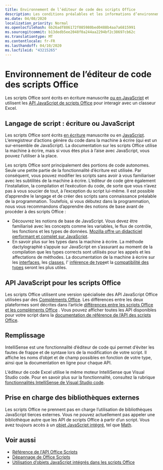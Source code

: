 ```yaml
---
title: Environnement de l’éditeur de code des scripts Office
description: Les conditions préalables et les informations d’environnement pour les scripts Office dans Excel sur le Web.
ms.date: 04/08/2020
localization_priority: Normal
ms.openlocfilehash: 6b26adf886172f085980bed0488b4aa7a6815991
ms.sourcegitcommit: b13dedb5ee2048f0a244aa2294bf2c38697cb62c
ms.translationtype: MT
ms.contentlocale: fr-FR
ms.lasthandoff: 04/10/2020
ms.locfileid: "43215265"
---
```

# <a name="office-scripts-code-editor-environment"></a>Environnement de l’éditeur de code des scripts Office

Les scripts Office sont écrits en écriture manuscrite [ou en JavaScript](#scripting-language-typescript-or-javascript) et utilisent les [API JavaScript de scripts Office](#office-scripts-javascript-api) pour interagir avec un classeur Excel.

## <a name="scripting-language-typescript-or-javascript"></a>Langage de script : écriture ou JavaScript

Les scripts Office sont écrits [en écriture](https://www.typescriptlang.org/docs/home.html) manuscrite ou en [JavaScript](https://developer.mozilla.org/docs/Web/JavaScript). L’enregistreur d’actions génère du code dans la machine à écrire (qui est un sur-ensemble de JavaScript). La documentation sur les scripts Office utilise la machine à écrire, mais si vous êtes plus à l’aise avec JavaScript, vous pouvez l’utiliser à la place.

Les scripts Office sont principalement des portions de code autonomes. Seule une petite partie de la fonctionnalité d’écriture est utilisée. Par conséquent, vous pouvez modifier les scripts sans avoir à vous familiariser avec les subtilités de la machine à écrire. L’éditeur de code gère également l’installation, la compilation et l’exécution du code, de sorte que vous n’avez pas à vous soucier de tout, à l’exception du script lui-même. Il est possible d’apprendre le langage et de créer des scripts sans connaissance préalable de la programmation. Toutefois, si vous débutez dans la programmation, nous vous recommandons d’apprendre des notions de base avant de procéder à des scripts Office :

- Découvrez les notions de base de JavaScript. Vous devez être familiarisé avec les concepts comme les variables, le flux de contrôle, les fonctions et les types de données. [Mozilla offre un didacticiel performant et complet sur JavaScript](https://developer.mozilla.org/docs/Web/JavaScript/Guide/Introduction).
- En savoir plus sur les types dans la machine à écrire. La méthode dactylographié s’appuie sur JavaScript en s’assurant au moment de la compilation que les types corrects sont utilisés pour les appels et les affectations de méthodes. La documentation de la machine à écrire sur les [interfaces](https://www.typescriptlang.org/docs/handbook/interfaces.html), les [classes](https://www.typescriptlang.org/docs/handbook/classes.html), l' [inférence de type](https://www.typescriptlang.org/docs/handbook/type-inference.html)et la [compatibilité des types](https://www.typescriptlang.org/docs/handbook/type-compatibility.html) seront les plus utiles.

## <a name="office-scripts-javascript-api"></a>API JavaScript pour les scripts Office

Les scripts Office utilisent une version spécialisée des API JavaScript Office utilisées par des [Compléments Office](/office/dev/add-ins/overview/index). Les différences entre les deux plateformes sont décrites dans l’article [différences entre les scripts Office et les compléments Office](../resources/add-ins-differences.md#apis) . Vous pouvez afficher toutes les API disponibles pour votre script dans la [documentation de référence de l’API des scripts Office](/javascript/api/office-scripts/overview).

## <a name="intellisense"></a>Remplissage

IntelliSense est une fonctionnalité d’éditeur de code qui permet d’éviter les fautes de frappe et de syntaxe lors de la modification de votre script. Il affiche les noms d’objet et de champ possibles en fonction de votre type, ainsi que la documentation en ligne pour chaque API.

L’éditeur de code Excel utilise le même moteur IntelliSense que Visual Studio code. Pour en savoir plus sur la fonctionnalité, consultez la rubrique [fonctionnalités IntelliSense de Visual Studio code](https://code.visualstudio.com/docs/editor/intellisense#_intellisense-features).

## <a name="external-library-support"></a>Prise en charge des bibliothèques externes

Les scripts Office ne prennent pas en charge l’utilisation de bibliothèques JavaScript tierces externes. Vous ne pouvez actuellement pas appeler une bibliothèque autre que les API de scripts Office à partir d’un script. Vous avez toujours accès à un [objet JavaScript intégré](../develop/javascript-objects.md), tel que [Math](https://developer.mozilla.org/docs/Web/JavaScript/Reference/Global_Objects/Math).

## <a name="see-also"></a>Voir aussi

- [Référence de l'API Office Scripts](/javascript/api/office-scripts/overview)
- [Dépannage de Office Scripts](../testing/troubleshooting.md)
- [Utilisation d’objets JavaScript intégrés dans les scripts Office](../develop/javascript-objects.md)
